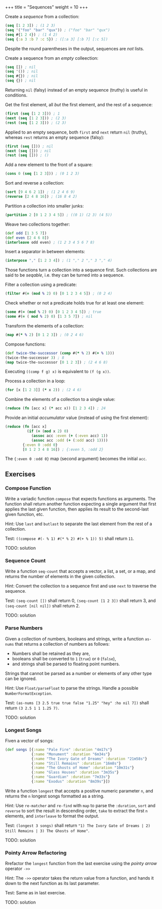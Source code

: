 +++
title = "Sequences"
weight = 10
+++

Create a _sequence_ from a collection:

```clojure
(seq [1 2 3]) ; (1 2 3)
(seq '("foo" "bar" "qux")) ; ("foo" "bar" "qux")
(seq #{1 2 4}) ; (1 4 2)
(seq {:a 3 :b 7 :c 5}) ; ([:a 3] [:b 7] [:c 5])
```

Despite the round parentheses in the output, sequences are _not_ lists.

Create a sequence from an _empty_ colleection:

```clojure
(seq []) ; nil
(seq '()) ; nil
(seq #{}) ; nil
(seq {}) ; nil
```

Returning `nil` (falsy) instead of an empty sequence (truthy) is
useful in conditions.

Get the first element, all _but_ the first element, and the rest of a
sequence:

```clojure
(first (seq [1 2 3])) ; 1
(next (seq [1 2 3])) ; (2 3)
(rest (seq [1 2 3])) ; (2 3)
```

Applied to an empty sequence, both `first` and `next` return `nil`
(truthy), whereas `rest` returns an empty sequence (falsy):

```clojure
(first (seq [])) ; nil
(next (seq [])) ; nil
(rest (seq [])) ; ()
```

Add a new element to the front of a square:

```clojure
(cons 0 (seq [1 2 3])) ; (0 1 2 3)
```

Sort and reverse a collection:

```clojure
(sort [9 4 6 2 1]) ; (1 2 4 6 9)
(reverse [2 4 8 16]) ; (16 8 4 2)
```

Partition a collection into smaller junks:

```clojure
(partition 2 [0 1 2 3 4 5]) ; ((0 1) (2 3) (4 5))
```

Weave two collections together:

```clojure
(def odd [1 3 5 7])
(def even [2 4 6 8])
(interleave odd even) ; (1 2 3 4 5 6 7 8)
```

Insert a separator in between elements:

```clojure
(interpose "," [1 2 3 4]) ; (1 "," 2 "," 3 "," 4)
```

Those functions turn a collection into a sequence first. Such
collections are said to be _seqable_, i.e. they can be turned into a
sequence.

Filter a collection using a predicate:

```clojure
(filter #(= (mod % 2) 0) [0 1 2 3 4 5]) ; (0 2 4)
```

Check whether or not a predicate holds true for at least one element:

```clojure
(some #(= (mod % 2) 0) [0 1 2 3 4 5]) ; true
(some #(= ( mod % 2) 0) [1 3 5 7]) ; nil
```

Transform the elements of a collection:

```clojure
(map #(* % 2) [0 1 2 3]) ; (0 2 4 6)
```

Compose functions:

```clojure
(def twice-the-successor (comp #(* % 2) #(+ % 1)))
(twice-the-successor 3) ; 8
(map twice-the-successor [0 1 2 3]) ; (2 4 6 8)
```

Executing `((comp f g) x)` is equivalent to `(f (g x))`.

Process a collection in a loop:

```clojure
(for [x [1 2 3]] (* x 2)) ; (2 4 6)
```

Combine the elements of a collection to a single value:

```clojure
(reduce (fn [acc x] (* acc x)) [1 2 3 4]) ; 24
```

Provide an initial _accumulator_ value (instead of using the first
element):

```clojure
(reduce (fn [acc x]
          (if (= (mod x 2) 0)
            (assoc acc :even (+ (:even acc) 1))
            (assoc acc :odd (+ (:odd acc) 1))))
        {:even 0 :odd 0}
        [0 1 2 3 4 8 16]) ; {:even 5, :odd 2}
```

The `{:even 0 :odd 0}` map (second argument) becomes the initial
`acc`.

## Exercises

### Compose Function

Write a variadic function `compose` that expects functions as
arguments. The function shall return another function expecting a
single argument that first applies the last given function, then
applies its result to the second-last given function, etc.

Hint: Use `last` and `butlast` to separate the last element from the
rest of a collection.

Test: `((compose #(- % 1) #(* % 2) #(+ % 1)) 5)` shall return `11`.

TODO: solution

### Sequence Count

Write a function `seq-count` that accepts a vector, a list, a set, or
a map, and returns the number of elements in the given collection.

Hint: Convert the collection to a sequence first and use `next` to
traverse the sequence.

Test: `(seq-count [])` shall return 0, `(seq-count [1 2 3])` shall
return 3, and `(seq-count [nil nil])` shall return 2.

TODO: solution

### Parse Numbers

Given a collection of numbers, booleans and strings, write a function `as-nums` that returns a collection of numbers as follows:

- Numbers shall be retained as they are,
- booleans shall be converted to `1` (`true`) or `0` (`false`),
- and strings shall be parsed to floating point numbers.

Strings that cannot be parsed as a number or elements of any other
type can be ignored.

Hint: Use `Float/parseFloat` to parse the strings. Handle a possible
`NumberFormatException`.

Test: `(as-nums [3 2.5 true true false "1.25" "hey" :ho nil 7])` shall
return `(3 2.5 1 1 1.25 7)`.

TODO: solution

### Longest Songs

Fiven a vector of songs:

```clojure
(def songs [{:name "Pale Fire" :duration "4m17s"}
            {:name "Monument" :duration "6m34s"}
            {:name "The Ivory Gate of Dreams" :duration "21m58s"}
            {:name "Still Remains" :duration "16m8s"}
            {:name "The Ghosts of Home" :duration "10m31s"}
            {:name "Glass Houses" :duration "3m35s"}
            {:name "Guardian" :duration "7m33s"}
            {:name "Exodus" :duration "8m39s"}])
```

Write a function `longest` that accepts a positive numeric parameter
`n`, and returns the `n` longest songs formatted as a string.

Hint: Use `re-matcher` and `re-find` with `map` to parse the
`:duration`, `sort` and `reverse` to sort the result in descending
order, `take` to extract the first `n` elements, and `interleave` to
format the output.

Test: `(longest 3 songs)` shall return `"1) The Ivory Gate of Dreams |
2) Still Remains | 3) The Ghosts of Home"`.

TODO: solution

### Pointy Arrow Refactoring

Rrefactor the `longest` function from the last exercise using the
_pointy arrow_ operator `->>`

Hint: The `->>` operator takes the return value from a function, and
hands it down to the next function as its last parameter.

Test: Same as in last exercise.

TODO: solution